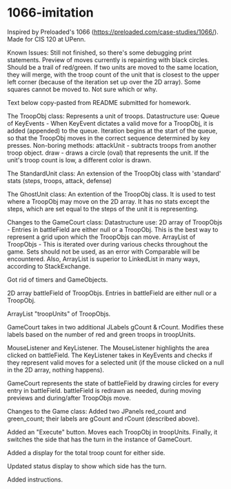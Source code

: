 1066-imitation
==============
Inspired by Preloaded's 1066 (https://preloaded.com/case-studies/1066/). Made for CIS 120 at UPenn.

Known Issues:
Still not finished, so there's some debugging print statements.
Preview of moves currently is repainting with black circles. Should be a trail of red/green.
If two units are moved to the same location, they will merge, with the troop count of the unit that is closest to the upper left corner (because of the iteration set up over the 2D array).
Some squares cannot be moved to. Not sure which or why.

Text below copy-pasted from README submitted for homework.

The TroopObj class:
Represents a unit of troops.
Datastructure use:
    Queue of KeyEvents - When KeyEvent dictates a valid move for a TroopObj,
    it is added (appended) to the queue. Iteration begins at the start of the
    queue, so that the TroopObj moves in the correct sequence determined by
    key presses.
Non-boring methods:
attackUnit - subtracts troops from another troop object.
draw - draws a circle (oval) that represents the unit.
    If the unit's troop count is low, a different color is drawn.


The StandardUnit class:
An extension of the TroopObj class with 'standard' stats
(steps, troops, attack, defense)


The GhostUnit class:
An extention of the TroopObj class. It is used to test where a TroopObj may
move on the 2D array. It has no stats except the steps, which are set equal to
the steps of the unit it is representing.


Changes to the GameCourt class:
Datastructure use:
    2D array of TroopObjs - Entries in battleField are either null or a
    TroopObj. This is the best way to represent a grid upon which the TroopObjs
    can move.
    ArrayList of TroopObjs - This is iterated over during various checks
    throughout the game. Sets should not be used, as an error with Comparable
    will be encountered. Also, ArrayList is superior to LinkedList in many
    ways, according to StackExchange.

Got rid of timers and GameObjects.

2D array battleField of TroopObjs. Entries in battleField are either
null or a TroopObj.

ArrayList "troopUnits" of TroopObjs.

GameCourt takes in two additional JLabels gCount & rCount. Modifies these
labels based on the number of red and green troops in troopUnits.

MouseListener and KeyListener. The MouseListener highlights the area
clicked on battleField. The KeyListener takes in KeyEvents and checks if they
represent valid moves for a selected unit (if the mouse clicked on a null in
the 2D array, nothing happens).

GameCourt represents the state of battleField by drawing circles for every
entry in battleField. battleField is redrawn as needed, during moving previews
and during/after TroopObjs move.


Changes to the Game class:
Added two JPanels red_count and green_count; their labels are gCount and rCount
(described above).

Added an "Execute" button. Moves each TroopObj in troopUnits.
Finally, it switches the side that has the turn in the instance
of GameCourt.

Added a display for the total troop count for either side.

Updated status display to show which side has the turn.

Added instructions.
